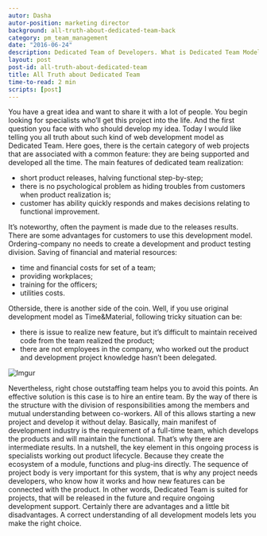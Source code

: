 ```yaml
---
autor: Dasha
autor-position: marketing director
background: all-truth-about-dedicated-team-back
category: pm_team_management
date: "2016-06-24"
description: Dedicated Team of Developers. What is Dedicated Team Model?
layout: post
post-id: all-truth-about-dedicated-team
title: All Truth about Dedicated Team
time-to-read: 2 min
scripts: [post]
---
```


You have a great idea and want to share it with a lot of people. You begin looking for specialists who’ll get this project into the life. And the first question you face with who should develop my idea. Today I would like telling you all truth about such kind of web development model as Dedicated Team.
Here goes, there is the certain category of web projects that are associated with a common feature: they are being supported and developed all the time. The main features of dedicated team realization:

* short product releases, halving functional step-by-step;
* there is no psychological problem as hiding troubles from customers when product realization is;
* customer has ability quickly responds and makes decisions relating to functional improvement.

It’s noteworthy, often the payment is made due to the releases results. There are some advantages for customers to use this development model. Ordering-company no needs to create a development and product testing division. Saving of financial and material resources:

* time and financial costs for set of a team;
* providing workplaces;
* training for the officers;
* utilities costs.

Otherside, there is another side of the coin. Well, if you use original development model as Time&Material, following tricky situation can be:

* there is issue to realize new feature, but it’s difficult to maintain received code from the team realized the product;
* there are not employees in the company, who worked out the product and development project knowledge hasn’t been delegated.

![Imgur](https://i.imgur.com/uGUfzve.jpg)

Nevertheless, right chose outstaffing team helps you to avoid this points. An effective solution is this case is to hire an entire team. By the way of there is the structure with the division of responsibilities among the members and mutual understanding between co-workers. All of this allows starting a new project and develop it without delay. Basically, main manifest of development industry is the requirement of a full-time team, which develops the products and will maintain the functional. That’s why there are intermediate results. 
In a nutshell, the key element in this ongoing process is specialists working out product lifecycle. Because they create the ecosystem of a module, functions and plug-ins directly. The sequence of project body is very important for this system, that is why any project needs developers, who know how it works and how new features can be connected with the product.
In other words, Dedicated Team is suited for projects, that will be released in the future and require ongoing development support. Certainly there are advantages and a little bit disadvantages. A correct understanding of all development models lets you make the right choice.
